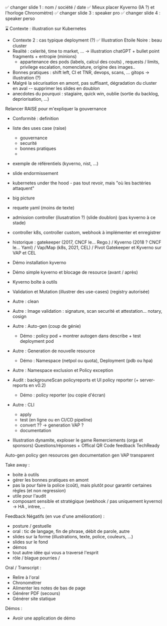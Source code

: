 
✅ changer slide 1 : nom / société / date 
✅ Mieux placer Kyverno (IA ?) et l'horloge Chronomètre)
✅ changer slide 3 : speaker pro
✅ changer slide 4 : speaker perso


⌛️ Contexte : illustration sur Kubernetes
- Contexte 2 : cas typique deployment (?)
✅ Illustration Etoile Noire : beau cluster
- Realité : celerité, time to market, ... -> illustration chatGPT + bullet point fragments + entropie (minions)
  - appartenance des pods (labels, calcul des couts) , requests / limits, privilege escalation, nomenclature, origine des images..
- Bonnes pratiques : shift left, CI et TNR, devops, scans, ... gitops -> illustration (?)
- Malgré la sécurisation en amont, pas suffisant, dégradation du cluster en aval
-- supprimer les slides en doublon
- anecdotes du pourquoi : stagiaire, quick win, oublie (sortie du backlog, depriorisation, ...)


Relancer RAISE pour m'expliquer la gouvernance
- Conformité : definition
- liste des uses case (raise)
   - gouvernance
   - securité
   - bonnes pratiques
   - 
- exemple de référentiels (kyverno, nist, ...)
- slide endormissement

- kubernetes under the hood - pas tout revoir, mais "où les bactéries attaquent"
- big picture
- requete yaml (moins de texte) 
- admission controller (ilusatration ?) (slide doublon) (pas kyverno à ce stade)
- controller k8s, controller custom, webhook à implémenter et enregistrer
- historique : gatekeeper (2017, CNCF le... Rego.) / Kyverno (2018 ? CNCF le... Yaml) / Vap/Map (k8s, 2021, CEL) / Pivot Gatekeeper et Kyverno sur VAP et CEL 

- Démo installation kyverno
- Démo simple kyverno et blocage de resource (avant / après)

- Kyverno boîte à outils 
- Validation et Mutation (illustrer des use-cases) (registry autorisée)
- Autre : clean
- Autre : Image validation : signature, scan securité et attestation... notary, cosign
- Autre : Auto-gen (coup de génie)
   - Démo : policy pod + montrer autogen dans describe + test deployment pod
- Autre : Generation de nouvelle resource 
   - Démo : Namespace (netpol ou quota), Deployment (pdb ou hpa)
- Autre : Namespace exclusion et Policy exception
- Audit : backgrouneScan policyreports et UI policy reporter (+ server-reports en v0.2)
  - Démo : policy reporter (ou copie d'écran)
- Autre : CLI 
  - apply
  - test (en ligne ou en CI/CD pipeline)
  - convert ?? -> generation VAP ?
  - documentation

- Illustration dynamite, exploser le game
Remerciements (orga et sponsors)
Questions/réponses + Offical QR Code feedback TechReady







Auto-gen policy
gen resources
gen documentation
gen VAP transparent


Take away : 
- boite à outils
- gérer les bonnes pratiques en amont
- pas la pour faire la police (coût), mais plutôt pour garantir certaines règles (et non regression)
- utile pour l'audit
- composant sensible et stratégique (webhook / pas uniquement kyverno) -> HA , intree, ..



Feedback Négatifs (en vue d'une amélioration) :
- posture / gestuelle
- oral : tic de langage, fin de phrase, débit de parole, autre 
- slides sur la forme (illustrations, texte, police, couleurs, ...)
- slides sur le fond
- démos
- tout autre idée qui vous a traversé l'esprit
- rôle / blague pourries / 


Oral / Transcript : 
- Relire à l'oral
- Chronométrer
- Alimenter les notes de bas de page
- Générer PDF (secours)
- Générer site statique 


Démos : 
- Avoir une application de démo 




